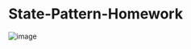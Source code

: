 # State-Pattern-Homework

![image](https://github.com/hasanhttps/State-Pattern-Homework/assets/107070957/3ff1e1a7-414d-4f9f-8e88-86d24312ee01)
